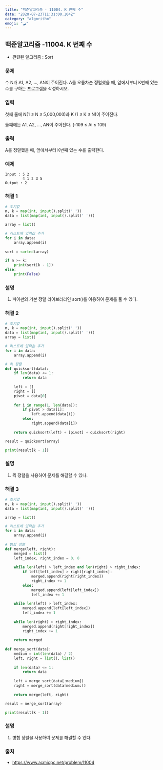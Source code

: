 ```yaml
---
title: "백준알고리즘 - 11004. K 번째 수"
date: "2020-07-23T11:31:00.104Z"
category: "algorithm"
emoji: "🛹"
---
```


## 백준알고리즘 -11004. K 번째 수

- 관련된 알고리즘 : Sort

### 문제

수 N개 A1, A2, ..., AN이 주어진다. A를 오름차순 정렬했을 때, 앞에서부터 K번째 있는 수를 구하는 프로그램을 작성하시오.

### 입력

첫째 줄에 N(1 ≤ N ≤ 5,000,000)과 K (1 ≤ K ≤ N)이 주어진다.

둘째에는 A1, A2, ..., AN이 주어진다. (-109 ≤ Ai ≤ 109)

### 출력

A를 정렬했을 때, 앞에서부터 K번째 있는 수를 출력한다.

### 예제

```
Input : 5 2
        4 1 2 3 5
Output : 2
```

### 해결 1

```python
# 초기값
n, k = map(int, input().split(' '))
data = list(map(int, input().split(' ')))

array = list()

# 리스트에 입력값 추가
for i in data:
    array.append(i)
    
sort = sorted(array)

if n >= k:
    print(sort[k - 1])
else:
    print(False)
```

### 설명

1. 파이썬의 기본 정렬 라이브러리인 sort()를 이용하여 문제를 풀 수 있다.

### 해결 2

```python
# 초기값
n, k = map(int, input().split(' '))
data = list(map(int, input().split(' ')))
array = list()

# 리스트에 입력값 추가
for i in data:
    array.append(i)

# 퀵 정렬
def quicksort(data):
    if len(data) <= 1:
        return data
    
    left = []
    right = []
    pivot = data[0]
    
    for i in range(1, len(data)):
        if pivot > data[i]:
            left.append(data[i])
        else:
            right.append(data[i])
    
    return quicksort(left) + [pivot] + quicksort(right)

result = quicksort(array)

print(result[k - 1])
```

### 설명

1. 퀵 정렬을 사용하여 문제를 해결할 수 있다.

### 해결 3

```python
# 초기값
n, k = map(int, input().split(' '))
data = list(map(int, input().split(' ')))

array = list()

# 리스트에 입력값 추가
for i in data:
    array.append(i)
    
# 병합 정렬
def merge(left, right):
    merged = list()
    left_index, right_index = 0, 0
    
    while len(left) > left_index and len(right) > right_index:
        if left[left_index] > right[right_index]:
            merged.append(right[right_index])
            right_index += 1
        else:
            merged.append(left[left_index])
            left_index += 1
    
    while len(left) > left_index:
        merged.append(left[left_index])
        left_index += 1
    
    while len(right) > right_index:
        merged.append(right[right_index])
        right_index += 1
        
    return merged
    
def merge_sort(data):
    medium = int(len(data) / 2)
    left, right = list(), list()
    
    if len(data) <= 1:
        return data
    
    left = merge_sort(data[:medium])
    right = merge_sort(data[medium:])
    
    return merge(left, right)

result = merge_sort(array)

print(result[k - 1])
```

### 설명

1. 병합 정렬을 사용하여 문제를 해결할 수 있다.

### 출처

- https://www.acmicpc.net/problem/11004

